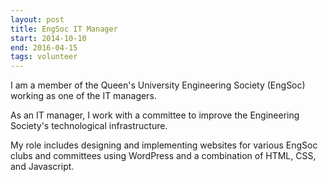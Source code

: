 ```yaml
---
layout: post
title: EngSoc IT Manager
start: 2014-10-10
end: 2016-04-15
tags: volunteer
---
```


I am a member of the Queen's University Engineering Society (EngSoc) working as one of the IT managers.

As an IT manager, I work with a committee to improve the Engineering Society's technological infrastructure.

My role includes designing and implementing websites for various EngSoc clubs and committees using WordPress and a combination of HTML, CSS, and Javascript.
